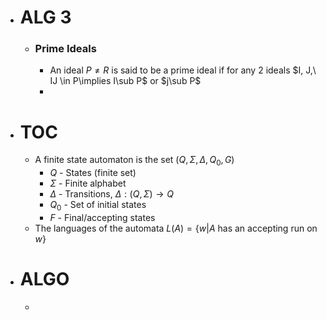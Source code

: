 - # ALG 3
	- ### Prime Ideals
		- An ideal $P\ne R$ is said to be a prime ideal if for any 2 ideals $I, J,\ IJ \in P\implies I\sub P$ or $j\sub P$
		-
- # TOC
	- A finite state automaton is the set $(Q, \Sigma, \Delta, Q_0, G)$
		- $Q$ - States (finite set)
		- $\Sigma$ - Finite alphabet
		- $\Delta$ - Transitions, $\Delta : (Q, \Sigma) \to Q$
		- $Q_0$ - Set of initial states
		- $F$ - Final/accepting  states
	- The languages of the automata $L(A) = \{w| A$ has an accepting run on $w\}$
- # ALGO
	-